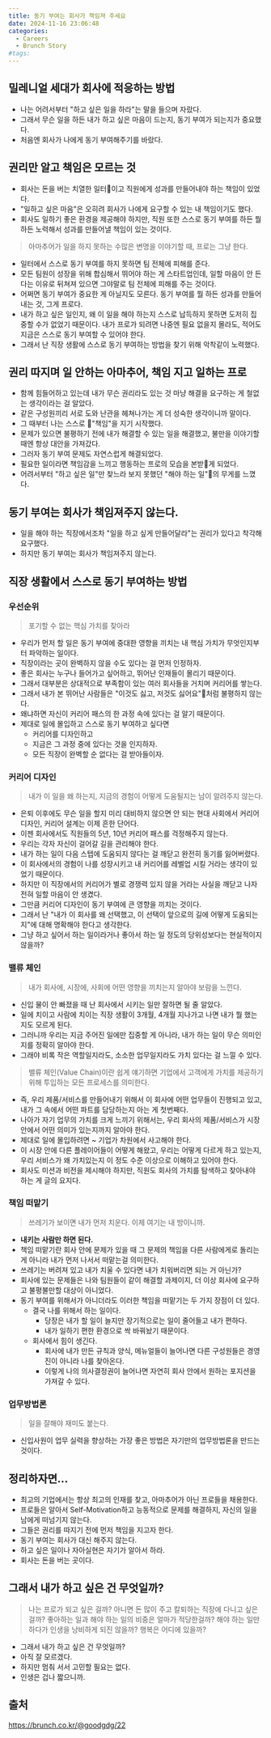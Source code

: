 ```yaml
---
title: 동기 부여는 회사가 책임져 주세요
date: 2024-11-16 23:06:48
categories:
  - Careers
  - Brunch Story
#tags:
---
```

## 밀레니얼 세대가 회사에 적응하는 방법

- 나는 어려서부터 "하고 싶은 일을 하라"는 말을 들으며 자랐다.
- 그래서 무슨 일을  하든 내가 하고 싶은 마음이 드는지, 동기 부여가 되는지가 중요했다.
- 처음엔 회사가 나에게 동기 부여해주기를 바랐다.

## 권리만 알고 책임은 모르는 것

- 회사는 돈을 버는 치열한 일터이고 직원에게 성과를 만들어내야 하는 책임이 있었다.
- "일하고 싶은 마음"은 오히려 회사가 나에게 요구할 수 있는 내 책임이기도 했다.
- 회사도 일하기 좋은 환경을 제공해야 하지만, 직원 또한 스스로 동기 부여를 하든 뭘 하든 노력해서 성과를 만들어낼 책임이 있는 것이다.

> 아마추어가 일을 하지 못하는 수많은 변명을 이야기할 때, 프로는 그냥 한다.

- 일터에서 스스로 동기 부여를 하지 못하면 팀 전체에 피해를 준다.
- 모든 팀원이 성장을 위해 합심해서 뛰어야 하는 게 스타트업인데, 일할 마음이 안 든다는 이유로 뒤쳐져 있으면 그야말로 팀 전체에 피해를 주는 것이다.
- 어쩌면 동기 부여가 중요한 게 아닐지도 모른다. 동기 부여를 뭘 하든 성과를 만들어내는 것, 그게 프로다.
- 내가 하고 싶은 일인지, 왜 이 일을 해야 하는지 스스로 납득하지 못하면 도저히 집중할  수가 없었기 때문이다. 내가 프로가 되려면 나중엔 필요 없을지 몰라도, 적어도 지금은 스스로 동기 부여할 수 있어야 한다.
- 그래서 난 직장 생활에 스스로 동기 부여하는 방법을 찾기 위해 악착같이 노력했다.

## 권리 따지며 일 안하는 아마추어, 책임 지고 일하는 프로

- 함께 힘들어하고 있는데 내가 무슨 권리라도 있는 것 마냥 해결을 요구하는 게 철없는 생각이라는 걸 알았다.
- 같은 구성원끼리 서로 도와 난관을 헤쳐나가는 게 더 성숙한 생각이니까 말이다.
- 그 때부터 나는 스스로 "책임"을 지기 시작했다.
- 문제가 있으면 불평하기 전에 내가 해결할 수 있는 일을 해결했고, 불만을 이야기할 때엔 항상 대안을 가져갔다.
- 그러자 동기 부여 문제도 자연스럽게 해결되었다.
- 필요한 일이라면 책임감을 느끼고 행동하는 프로의 모습을 본받게 되었다.
- 어려서부터 "하고 싶은 일"만 찾느라 보지 못했던 "해야 하는 일"의 무게를 느꼈다.

## 동기 부여는 회사가 책임져주지 않는다.

- 일을 해야 하는 직장에서조차 "일을 하고 싶게 만들어달라"는 권리가 있다고 착각해 요구했다.
- 하지만 동기 부여는 회사가 책임져주지 않는다.

## 직장 생활에서 스스로 동기 부여하는 방법

### 우선순위

> 포기할 수 없는 핵심 가치를 찾아라

- 우리가 먼저 할 일은 동기 부여에 중대한 영향을 끼치는 내 핵심 가치가 무엇인지부터 파악하는 일이다.
- 직장이라는 곳이 완벽하지 않을 수도 있다는 걸 먼저 인정하자.
- 좋은 회사는 누구나 들어가고 싶어하고, 뛰어난 인재들이 몰리기 때문이다.
- 그래서 대부분은 상대적으로 부족함이 있는 여러 회사들을 거치며 커리어를 쌓는다.
- 그래서 내가 본 뛰어난 사람들은 "이것도 싫고, 저것도 싫어요"처럼 불평하지 않는다.
- 왜냐하면 자신이 커리어 패스의 한 과정 속에 있다는 걸 알기 때문이다.
- 제대로 일에 몰입하고 스스로 동기 부여하고 싶다면
    - 커리어를 디자인하고
    - 지금은 그 과정 중에 있다는 것을 인지하자.
    - 모든 직장이 완벽할 순 없다는 걸  받아들이자.

### 커리어 디자인

> 내가 이 일을  왜 하는지, 지금의 경험이 어떻게 도움될지는 남이 알려주지 않는다.

- 은퇴 이후에도 무슨 일을 할지 미리 대비하지 않으면 안 되는 현대 사회에서 커리어 디자인, 커리어 설계는 이제 흔한 단어다.
- 이젠 회사에서도 직원들의 5년, 10년 커리어 패스를 걱정해주지 않는다.
- 우리는 각자 자신이 걸어갈 길을 관리해야 한다.
- 내가 하는 일이 다음 스텝에 도움되지 않다는 걸 깨닫고 완전히 동기를 잃어버렸다.
- 이 회사에서의 경험이 나를 성장시키고 내 커리어를 레벨업 시킬 거라는 생각이 있었기 때문이다.
- 하지만 이 직장에서의 커리어가 별로 경쟁력 있지 않을 거라는 사실을 깨닫고 나자 전혀 일할 마음이 안 생겼다.
- 그만큼 커리어 디자인이 동기 부여에 큰 영향을 끼치는 것이다.
- 그래서 난 "내가 이 회사를 왜 선택했고, 이 선택이 앞으로의 길에 어떻게 도움되는지"에 대해 명확해야 한다고 생각한다.
- 그냥 하고 싶어서 하는 일이라거나 좋아서 하는 일 정도의 당위성보다는 현실적이지 않을까?

### 밸류 체인

> 내가 회사에, 시장에, 사회에 어떤 영향을 끼치는지 알아야 보람을 느낀다.

- 신입 물이 안 빠졌을 때 난 회사에서 시키는 일만 잘하면 될 줄 알았다.
- 일에 치이고 사람에 치이는 직장 생활이 3개월, 4개월 지나가고 나면 내가 뭘 했는지도 모르게 된다.
- 그러니까 우리는 지금 주어진 일에만 집중할 게 아니라, 내가 하는 일이 무슨 의미인지를 정확히 알아야 한다.
- 그래야 비록 작은 역할일지라도, 소소한 업무일지라도 가치 있다는 걸 느낄 수 있다.

> 밸류 체인(Value Chain)이란 쉽게 얘기하면 기업에서 고객에게 가치를 제공하기 위해 투입하는 모든 프로세스를 의미한다.

- 즉, 우리 제품/서비스를 만들어내기 위해서 이 회사에 어떤 업무들이 진행되고 있고, 내가 그 속에서 어떤 파트를 담당하는지 아는 게 첫번째다.
- 나아가 자기 업무의 가치를 크게 느끼기 위해서는, 우리 회사의 제품/서비스가 시장 안에서 어떤 의미가 있는지까지 알아야 한다.
- 제대로 일에 몰입하려면 ~ 기업가 차원에서 사고해야 한다.
- 이 시장 안에 다른 플레이어들이 어떻게 해왔고, 우리는 어떻게 다르게 하고 있는지, 우리 서비스가 왜 가치있는지 이 정도 수준 이상으로 이해하고 있어야 한다.
- 회사도 미션과 비전을 제시해야 하지만, 직원도 회사의 가치를 탐색하고 찾아내야 하는 게 글의 요지다.

### 책임  떠맡기

> 쓰레기가 보이면 내가 먼저 치운다. 이제 여기는 내 방이니까.

- **내키는 사람만 하면 된다.**
- 책임 떠맡기란 회사 안에 문제가 있을 때 그 문제의 책임을 다른 사람에게로 돌리는게 아니라 내가 먼저 나서서 떠맡는걸 의미한다.
- 쓰레기는 버려져 있고 내가 치울 수 있다면 내가 치워버리면 되는 거 아닌가?
- 회사에 있는 문제들은 나와 팀원들이 같이 해결할 과제이지, 더 이상 회사에 요구하고 불평불만할 대상이 아니었다.
- 동기 부여를 위해서가 아니더라도 이러한 책임을 떠맡기는 두 가지 장점이 더 있다.
    - 결국 나를 위해서 하는 일이다.
        - 당장은 내가 할 일이 늘지만 장기적으로는 일이 줄어들고 내가 편하다.
        - 내가 일하기 편한 환경으로 싹 바꿔놨기 때문이다.
    - 회사에서 힘이 생긴다.
        - 회사에 내가 만든 규칙과 양식, 메뉴얼들이 늘어나면 다른 구성원들은 경영진이 아니라 나를 찾아온다.
        - 이렇게 나의 의사결정권이 늘어나면 자연히 회사 안에서 원하는 포지션을 가져갈 수 있다.

### 업무방법론

> 일을 잘해야 재미도 붙는다.

- 신입사원이 업무 실력을 향상하는 가장 좋은 방법은 자기만의 업무방법론을 만드는 것이다.

## 정리하자면...

- 최고의 기업에서는 항상 최고의 인재를 찾고, 아마추어가 아닌 프로들을 채용한다.
- 프로들은 알아서 Self-Motivation하고 능동적으로 문제를 해결하지, 자신의 일을 남에게 떠넘기지 않는다.
- 그들은 권리를 따지기 전에 먼저 책임을 지고자 한다.
- 동기 부여는 회사가 대신 해주지 않는다.
- 하고 싶은 일이나 자아실현은 자기가 알아서 하라.
- 회사는 돈을 버는 곳이다.

## 그래서 내가 하고 싶은 건 무엇일까?

>나는 프로가 되고 싶은 걸까?
>아니면 돈 많이 주고 칼퇴하는 직장에 다니고 싶은 걸까?
>좋아하는 일과 해야 하는 일의 비중은 얼마가 적당한걸까?
>해야 하는 일만 하다가 인생을 낭비하게 되진 않을까?
>행복은 어디에 있을까?

- 그래서 내가 하고 싶은 건 무엇일까?
- 아직 잘 모르겠다.
- 하지만 멈춰 서서 고민할 필요는 없다.
- 인생은 겁나 짧으니까.

## 출처

https://brunch.co.kr/@goodgdg/22